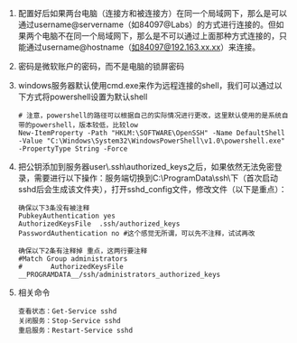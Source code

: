 1. 配置好后如果两台电脑（连接方和被连接方）在同一个局域网下，那么是可以通过username@servername（如84097@Labs）的方式进行连接的。但如果两个电脑不在同一个局域网下，那么是不可以通过上面那种方式连接的，只能通过username@hostname（如84097@192.163.xx.xx）来连接。

2. 密码是微软账户的密码，而不是电脑的锁屏密码

3. windows服务器默认使用cmd.exe来作为远程连接的shell，我们可以通过以下方式将powershell设置为默认shell

    ```shell
    # 注意，powershell的路径可以根据自己的实际情况进行更改，这里默认使用的是系统自带的powershell，版本较低，比较low
    New-ItemProperty -Path "HKLM:\SOFTWARE\OpenSSH" -Name DefaultShell -Value "C:\Windows\System32\WindowsPowerShell\v1.0\powershell.exe" -PropertyType String -Force
    ```

4. 把公钥添加到服务器user\\.ssh\\authorized_keys之后，如果依然无法免密登录，需要进行以下操作：服务端切换到C:\ProgramData\ssh\下（首次启动sshd后会生成该文件夹），打开sshd_config文件，修改文件（以下是重点）：

    ```config
    确保以下3条没有被注释
    PubkeyAuthentication yes
    AuthorizedKeysFile	.ssh/authorized_keys
    PasswordAuthentication no #这个感觉无所谓，可以先不注释，试试再改
    
    确保以下2条有注释掉 重点，这两行要注释
    #Match Group administrators
    #       AuthorizedKeysFile __PROGRAMDATA__/ssh/administrators_authorized_keys
    ```

5. 相关命令

    ```
    查看状态：Get-Service sshd
    关闭服务：Stop-Service sshd
    重启服务：Restart-Service sshd
    ```